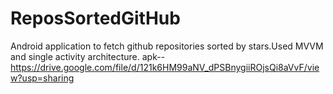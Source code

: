 # ReposSortedGitHub
Android application to fetch github repositories sorted by stars.Used MVVM and single activity architecture.
apk--https://drive.google.com/file/d/121k6HM99aNV_dPSBnygiiROjsQi8aVvF/view?usp=sharing
